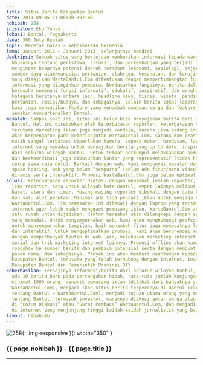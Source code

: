 ```yaml
---
title: Situs Berita Kabupaten Bantul
date: 2011-09-05 11:08:00 +07:00
nohibah: 258
inisiator: Eko Yunas
lokasi: Bantul, Yogyakarta
dana: 300 Juta Rupiah
topik: Meretas batas – kebhinekaan bermedia
lama: Januari 2012 – Januari 2013, selanjutnya mandiri
deskripsi: Sebuah situs yang bertujuan memberikan informasi kepada warga Bantul pada
  khususnya tentang peristiwa, situasi, dan perkembangan yang terjadi di sekitar mereka
  mengingat besarnya potensi daerah tersebut (ekonomi, sosiologi, sejarah, budaya,
  sumber daya alam/manusia, pertanian, olahraga, kesehatan, dan kerajinan). Berita
  yang disajikan WartaBantul.Com ditentukan dengan mempertimbangkan fungsi dan kebutuhan
  informasi yang diinginkan pembaca. Berdasarkan fungsinya, berita dalam WartaBantul.Com
  berusaha memenuhi fungsi informatif, edukatif, inspiratif, dan menghibur. Beberapa
  kategori beritanya antara lain, headline news, bisnis, wisata, pendidikan, kesehatan,
  pertanian, sosial/budaya, dan sebagainya. Selain berita lokal laporan reporter WartaBantul.Com,
  kami juga menyajikan feature yang menambah wawasan warga dan feature yang diharapkan
  semakin memperkenalkan Bantul.
masalah: Sampai saat ini, situs ini belum bisa menyajikan berita dari seluruh wilayah
  Bantul. Hal ini disebabkan oleh keterbatasan reporter. keterbatasan tim pemasaran,
  terutama marketing iklan juga menjadi kendala, karena jika bidang ini tidak diatasi
  akan berpengaruh pada keberlanjutan WartaBantul.Com. Sarana dan prasarana kami juga
  masih sangat terbatas; diperlukan kamera, sepeda motor, handycam, laptop, dan sambungan
  internet yang memadai untuk menyajikan berita yang up to date, inspiratif, dan informatif
  dari seluruh wilayah Bantul. Untuk tempat berkumpul melaksanakan semua aktivitas
  dan berkoordinasi juga dibutuhkan kantor yang representatif (tidak harus besar dan
  cukup sewa saja dulu). Berkait dengan web, kami mempunyai masalah dengan keterbatasan
  space hosting, web yang belum “sempurna” (belum ada fitur/menu video) dan web belum
  dinamis serta interaktif. Promosi WartaBantul.Com juga belum optimal
solusi: Keterbatasan reporter diatasi dengan menambah jumlah reporter, minimal ada
  lima reporter, satu untuk wilayah kota Bantul, empat lainnya meliput Bantul selatan,
  barat, utara dan timur. Masing-masing reporter dibekali dengan satu kamera saku
  dan satu alat perekam. Minimal ada tiga pencari iklan untuk menjaga keberlanjutan
  WartaBantul.Com. Tim pemasaran ini dibekali dengan laptop yang tersambung dengan
  internet agar lebih mudah menggaet pemasang iklan. WartaBantul.Com akan menyewa
  satu rumah untuk dijadikan. Kantor tersebut akan dilengkapi dengan sambungan internet
  yang memadai. Untuk menyempurnakan web, kami akan menghubungi professional web designer
  untuk menyempurnakan tampilan, baik menambah fitur juga membuatnya lebih dinamis
  dan interaktif. Untuk mengoptimalkan promosi, kami akan berpromosi melalui internet
  dengan memperbanyak tautan di web lain, melakukan marketing internet dengan jejaring
  sosial dan trik marketing internet lainnya. Promosi offline akan kami lakukan dengan
  roadshow ke sumber berita dan pembaca potensial serta dengan membuat spanduk, stiker,
  papan nama, dan sebagainya. Proyek ini akan memberi keuntungan kepada seluruh warga
  Kabupaten Bantul, terutama yang telah terhubung dengan internet, investor, dan Pemerintah
  Kabupaten Bantul dan Pemerintah Provinsi DIY
keberhasilan: Tersajinya informasi/berita dari seluruh wilayah Bantul, minimal sehari
  ada 10 berita baru pada pertengahan hibah, rata-rata jumlah kunjungan web perhari
  minimal 1000 orang, menarik pemasang iklan (dilihat dari banyaknya yang iklan di
  WartaBantul.Com), menjadi ikon situs berita terpercaya di Bantul (cari informasi
  tentang Bantul = WartaBantul.Com), menjadi tujuan utama orang yang mencari infomasi
  tentang Bantul, termasuk investor, maraknya diskusi antar warga atau dengan pemerintah
  di “Forum Diskusi” atau “Surat Pembaca” WartaBantul.Com, dan menjadi media massa
  di internet yang menjunjung tinggi kaidah-kaidah jurnalistik yang baik.
layout: hibahcmb
---
```


![258](/static/img/hibahcmb/258.png){: .img-responsive }{: width="350" }

### {{ page.nohibah }} - {{ page.title }}

---
